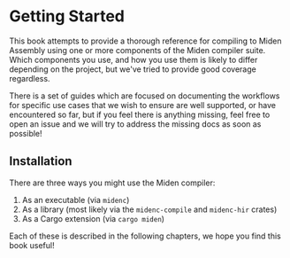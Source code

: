 # Getting Started

This book attempts to provide a thorough reference for compiling to Miden Assembly 
using one or more components of the Miden compiler suite. Which components you use, 
and how you use them is likely to differ depending on the project, but we've tried
to provide good coverage regardless. 

There is a set of guides which are focused on documenting the workflows for specific 
use cases that we wish to ensure are well supported, or have encountered so far, but
if you feel there is anything missing, feel free to open an issue and we will try to
address the missing docs as soon as possible!

## Installation

There are three ways you might use the Miden compiler:


1. As an executable (via `midenc`)
2. As a library (most likely via the `midenc-compile` and `midenc-hir` crates) 
3. As a Cargo extension (via `cargo miden`)

Each of these is described in the following chapters, we hope you find this book useful!
